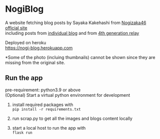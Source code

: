 # NogiBlog

A website fetching blog posts by Sayaka Kakehashi from [Nogizaka46 official site](https://www.nogizaka46.com/s/n46/diary/MEMBER?ima=5608)  
including posts from [individual blog](https://www.nogizaka46.com/s/n46/diary/MEMBER/list?ima=1834&page=0&ct=48009&cd=MEMBER)
and from [4th generation relay](https://www.nogizaka46.com/s/n46/diary/MEMBER/list?ima=1604&ct=40005)

Deployed on heroku  
https://nogi-blog.herokuapp.com  
  
*Some of the photo (incluing thumbnails) cannot be shown since they are missing from the original site.

## Run the app
pre-requirement: python3.9 or above  
(Optional) Start a virtual python environment for development  
1. install required packages with  
`pip install -r requirements.txt`  

2. run scrap.py to get all the images and blogs content locally  

3. start a local host to run the app with  
`flask run`
